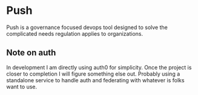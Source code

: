 # Push

Push is a governance focused devops tool designed to solve the complicated needs regulation applies to organizations.

## Note on auth

In development I am directly using auth0 for simplicity. Once the project is closer to completion I will figure something else out.
Probably using a standalone service to handle auth and federating with whatever is folks want to use.
